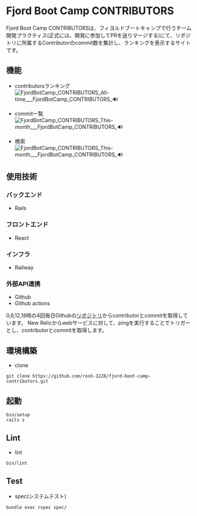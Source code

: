 # Fjord Boot Camp CONTRIBUTORS
Fjord Boot Camp CONTRIBUTORSは、フィヨルドブートキャンプで行うチーム開発プラクティス(正式には、開発に参加してPRを送りマージする)にて、リポジトリに所属するContributorのcommit数を集計し、ランキングを表示するサイトです。

## 機能
- contributorsランキング
![FjordBotCamp_CONTRIBUTORS_All-time___FjordBotCamp_CONTRIBUTORS_🔊](https://user-images.githubusercontent.com/64620506/201597942-cb7fd5cf-1aac-4c76-8662-02e89c2faae3.png)

- commit一覧
![FjordBotCamp_CONTRIBUTORS_This-month___FjordBotCamp_CONTRIBUTORS_🔊](https://user-images.githubusercontent.com/64620506/201598112-d0112af9-0de2-4ec0-979e-2c0e5193165f.png)

- 検索
![FjordBotCamp_CONTRIBUTORS_This-month___FjordBotCamp_CONTRIBUTORS_🔊](https://user-images.githubusercontent.com/64620506/201598053-0c811dd1-02d9-4b71-83e4-5b212cca6b56.png)

## 使用技術
### バックエンド
- Rails
### フロントエンド
- React
### インフラ
- Railway
### 外部API連携
- Github
- Github actions

0,6,12,18時の4回毎日Githubの[リポジトリ](https://github.com/fjordllc/bootcamp)からcontributorとcommitを取得しています。
New Relicからwebサービスに対して、pingを実行することでトリガーとし、contributorとcommitを取得します。

## 環境構築
- clone
```
git clone https://github.com/rosh-1228/fjord-boot-camp-contributors.git
```
## 起動
```
bin/setup
rails s
```
## Lint
- lint
```
bin/lint
```
## Test
- spec(システムテスト)
```
bundle exec rspec spec/
```
